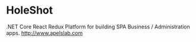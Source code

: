 # HoleShot
.NET Core React Redux Platform for building SPA Business / Administration apps. http://www.apelslab.com


